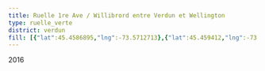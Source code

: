 ```yaml
---
title: Ruelle 1re Ave / Willibrord entre Verdun et Wellington
type: ruelle_verte
district: verdun
fill: [{"lat":45.4586895,"lng":-73.5712713},{"lat":45.459412,"lng":-73.5711694},{"lat":45.4590319,"lng":-73.5712337},{"lat":45.4588513,"lng":-73.5676718},{"lat":45.4592539,"lng":-73.5676342},{"lat":45.4589416,"lng":-73.567661},{"lat":45.4589341,"lng":-73.5674679}]
---
```


2016